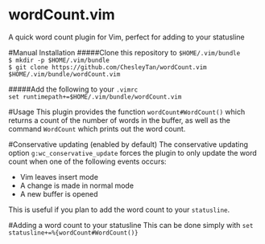 wordCount.vim
=============

A quick word count plugin for Vim, perfect for adding to your statusline

#Manual Installation
#####Clone this repository to `$HOME/.vim/bundle`  
`$ mkdir -p $HOME/.vim/bundle`  
`$ git clone https://github.com/ChesleyTan/wordCount.vim $HOME/.vim/bundle/wordCount.vim`  

#####Add the following to your `.vimrc`  
`set runtimepath+=$HOME/.vim/bundle/wordCount.vim`

#Usage
This plugin provides the function `wordCount#WordCount()` which returns a count of the number of words in the buffer, as well as the command `WordCount` which prints out the word count.

#Conservative updating (enabled by default)
The conservative updating option `g:wc_conservative_update` forces the plugin to only update the word count when one of the following events occurs:
* Vim leaves insert mode
* A change is made in normal mode
* A new buffer is opened

This is useful if you plan to add the word count to your `statusline`.

#Adding a word count to your statusline
This can be done simply with `set statusline+=%{wordCount#WordCount()}`
